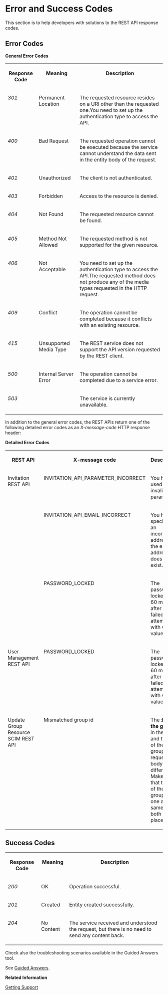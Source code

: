<!-- loio7f87a75e546843da86d054e55f8818e2 -->

# Error and Success Codes

This section is to help developers with solutions to the REST API response codes.



## Error Codes

**General Error Codes**


<table>
<tr>
<th valign="top">

Response Code

</th>
<th valign="top">

Meaning

</th>
<th valign="top">

Description

</th>
</tr>
<tr>
<td valign="top">

*301*

</td>
<td valign="top">

Permanent Location

</td>
<td valign="top">

The requested resource resides on a URI other than the requested one.You need to set up the authentication type to access the API.

</td>
</tr>
<tr>
<td valign="top">

*400*

</td>
<td valign="top">

Bad Request

</td>
<td valign="top">

The requested operation cannot be executed because the service cannot understand the data sent in the entity body of the request.

</td>
</tr>
<tr>
<td valign="top">

*401*

</td>
<td valign="top">

Unauthorized

</td>
<td valign="top">

The client is not authenticated.

</td>
</tr>
<tr>
<td valign="top">

*403*

</td>
<td valign="top">

Forbidden

</td>
<td valign="top">

Access to the resource is denied.

</td>
</tr>
<tr>
<td valign="top">

*404*

</td>
<td valign="top">

Not Found

</td>
<td valign="top">

The requested resource cannot be found.

</td>
</tr>
<tr>
<td valign="top">

*405*

</td>
<td valign="top">

Method Not Allowed

</td>
<td valign="top">

The requested method is not supported for the given resource.

</td>
</tr>
<tr>
<td valign="top">

*406*

</td>
<td valign="top">

Not Acceptable

</td>
<td valign="top">

You need to set up the authentication type to access the API.The requested method does not produce any of the media types requested in the HTTP request.

</td>
</tr>
<tr>
<td valign="top">

*409*

</td>
<td valign="top">

Conflict

</td>
<td valign="top">

The operation cannot be completed because it conflicts with an existing resource.

</td>
</tr>
<tr>
<td valign="top">

*415*

</td>
<td valign="top">

Unsupported Media Type

</td>
<td valign="top">

The REST service does not support the API version requested by the REST client.

</td>
</tr>
<tr>
<td valign="top">

*500*

</td>
<td valign="top">

Internal Server Error

</td>
<td valign="top">

The operation cannot be completed due to a service error.

</td>
</tr>
<tr>
<td valign="top">

*503*

</td>
<td valign="top">

 

</td>
<td valign="top">

The service is currently unavailable.

</td>
</tr>
</table>

In addition to the general error codes, the REST APIs return one of the following detailed error codes as an *X-message-code* HTTP response header:

**Detailed Error Codes**


<table>
<tr>
<th valign="top">

REST API

</th>
<th valign="top">

X-message code

</th>
<th valign="top">

Description

</th>
</tr>
<tr>
<td valign="top" rowspan="3">

Invitation REST API

</td>
<td valign="top">

INVITATION\_API\_PARAMETER\_INCORRECT

</td>
<td valign="top">

You have used an invalid parameter.

</td>
</tr>
<tr>
<td valign="top">

INVITATION\_API\_EMAIL\_INCORRECT

</td>
<td valign="top">

You have specified an incorrect address or the email address does not exist.

</td>
</tr>
<tr>
<td valign="top">

PASSWORD\_LOCKED

</td>
<td valign="top">

The password is locked for 60 minutes after 5 failed logon attempts with wrong value.

</td>
</tr>
<tr>
<td valign="top">

User Management REST API

</td>
<td valign="top">

PASSWORD\_LOCKED

</td>
<td valign="top">

The password is locked for 60 minutes after 5 failed logon attempts with wrong value.

</td>
</tr>
<tr>
<td valign="top">

Update Group Resource SCIM REST API

</td>
<td valign="top">

Mismatched group id

</td>
<td valign="top">

The **`id` of the group** in the URI and the `id` of the group in the request body are different. Make sure that the `id` of the group is one and the same in both places.

</td>
</tr>
</table>



## Success Codes


<table>
<tr>
<th valign="top">

Response Code

</th>
<th valign="top">

Meaning

</th>
<th valign="top">

Description

</th>
</tr>
<tr>
<td valign="top">

*200*

</td>
<td valign="top">

OK

</td>
<td valign="top">

Operation successful.

</td>
</tr>
<tr>
<td valign="top">

*201*

</td>
<td valign="top">

Created

</td>
<td valign="top">

Entity created successfully.

</td>
</tr>
<tr>
<td valign="top">

*204*

</td>
<td valign="top">

No Content

</td>
<td valign="top">

The service received and understood the request, but there is no need to send any content back.

</td>
</tr>
</table>



Check also the troubleshooting scenarios available in the Guided Answers tool.

See [Guided Answers](https://ga.support.sap.com/dtp/viewer/#/tree/2065/actions/26547:29111).

**Related Information**  


[Getting Support](../getting-support-06818b2.md "This document is to help users, administrators, and developers deal with issues from SAP Cloud Identity Services.")

